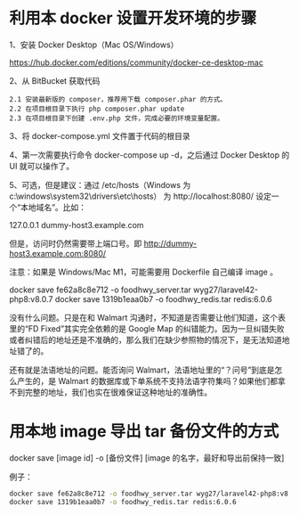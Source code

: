 # 利用本 docker 设置开发环境的步骤

1、安装 Docker Desktop（Mac OS/Windows）

https://hub.docker.com/editions/community/docker-ce-desktop-mac

2、从 BitBucket 获取代码

    2.1 安装最新版的 composer，推荐用下载 composer.phar 的方式。
    2.2 在项目根目录下执行 php composer.phar update
    2.3 在项目根目录下创建 .env.php 文件，完成必要的环境变量配置。

3、将 docker-compose.yml 文件置于代码的根目录

4、第一次需要执行命令 docker-compose up -d，之后通过 Docker Desktop 的 UI 就可以操作了。

5、可选，但是建议：通过 /etc/hosts（Windows 为 c:\windows\system32\drivers\etc\hosts） 为 http://localhost:8080/ 设定一个“本地域名”。比如：

127.0.0.1    dummy-host3.example.com

但是，访问时仍然需要带上端口号。即 http://dummy-host3.example.com:8080/

注意：如果是 Windows/Mac M1，可能需要用 Dockerfile 自己编译 image 。



docker save fe62a8c8e712 -o foodhwy_server.tar wyg27/laravel42-php8:v8.0.7
docker save 1319b1eaa0b7 -o foodhwy_redis.tar redis:6.0.6


没有什么问题。只是在和 Walmart 沟通时，不知道是否需要让他们知道，这个表里的“FD Fixed”其实完全依赖的是 Google Map 的纠错能力。因为一旦纠错失败或者纠错后的地址还是不准确的，那么我们在缺少参照物的情况下，是无法知道地址错了的。

还有就是法语地址的问题。能否询问 Walmart，法语地址里的“？问号”到底是怎么产生的，是 Walmart 的数据库或下单系统不支持法语字符集吗？如果他们都拿不到完整的地址，我们也实在很难保证这种地址的准确性。


# 用本地 image 导出 tar 备份文件的方式

docker save [image id] -o [备份文件] [image 的名字，最好和导出前保持一致]

例子：

```bash
docker save fe62a8c8e712 -o foodhwy_server.tar wyg27/laravel42-php8:v8.0.7
docker save 1319b1eaa0b7 -o foodhwy_redis.tar redis:6.0.6
```
